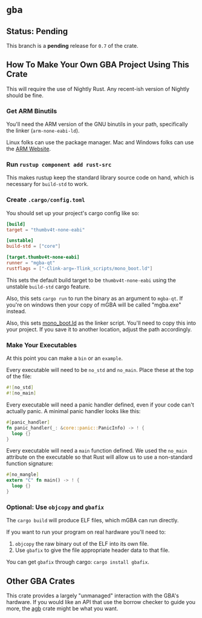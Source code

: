 # `gba`

## Status: Pending

This branch is a **pending** release for `0.7` of the crate.

## How To Make Your Own GBA Project Using This Crate

This will require the use of Nightly Rust. Any recent-ish version of Nightly should be fine.

### Get ARM Binutils

You'll need the ARM version of the GNU binutils in your path, specifically the linker (`arm-none-eabi-ld`).

Linux folks can use the package manager. Mac and Windows folks can use the [ARM Website](https://developer.arm.com/Tools%20and%20Software/GNU%20Toolchain).

### Run `rustup component add rust-src`

This makes rustup keep the standard library source code on hand, which is necessary for `build-std` to work.

### Create `.cargo/config.toml`

You should set up your project's cargo config like so:

```toml
[build]
target = "thumbv4t-none-eabi"

[unstable]
build-std = ["core"]

[target.thumbv4t-none-eabi]
runner = "mgba-qt"
rustflags = ["-Clink-arg=-Tlink_scripts/mono_boot.ld"]
```

This sets the default build target to be `thumbv4t-none-eabi` using the unstable `build-std` cargo feature.

Also, this sets `cargo run` to run the binary as an argument to `mgba-qt`.
If you're on windows then your copy of mGBA will be called "mgba.exe" instead.

Also, this sets [mono_boot.ld](link_scripts/mono_boot.ld) as the linker script.
You'll need to copy this into your project.
If you save it to another location, adjust the path accordingly.

### Make Your Executables

At this point you can make a `bin` or an `example`.

Every executable will need to be `no_std` and `no_main`.
Place these at the top of the file:

```rust
#![no_std]
#![no_main]
```

Every executable will need a panic handler defined, even if your code can't actually panic.
A minimal panic handler looks like this:

```rust
#[panic_handler]
fn panic_handler(_: &core::panic::PanicInfo) -> ! {
  loop {}
}
```

Every executable will need a `main` function defined.
We used the `no_main` attribute on the executable so that Rust will allow us to use a non-standard function signature:

```rust
#[no_mangle]
extern "C" fn main() -> ! {
  loop {}
}
```

### Optional: Use `objcopy` and `gbafix`

The `cargo build` will produce ELF files, which mGBA can run directly.

If you want to run your program on real hardware you'll need to:

1) `objcopy` the raw binary out of the ELF into its own file.
2) Use `gbafix` to give the file appropriate header data to that file.

You can get `gbafix` through cargo: `cargo install gbafix`.

## Other GBA Crates

This crate provides a largely "unmanaged" interaction with the GBA's hardware.
If you would like an API that use the borrow checker to guide you more,
the [agb](https://docs.rs/agb) crate might be what you want.
